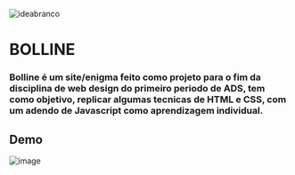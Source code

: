 ![ideabranco](https://user-images.githubusercontent.com/101940943/187013693-351a32a3-57e8-4f71-b3ef-639b12582722.png)

# BOLLINE

 ### Bolline é um site/enigma feito como projeto para o fim da disciplina de web design do primeiro periodo de ADS, tem como objetivo, replicar algumas tecnicas de HTML e CSS, com um adendo de Javascript como aprendizagem individual.

## Demo

![image](https://user-images.githubusercontent.com/101940943/187093197-84353957-669e-4432-aa45-5dbd08ef125a.png)
